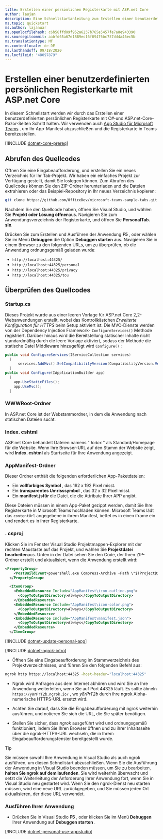 ```yaml
---
title: Erstellen einer persönlichen Registerkarte mit ASP.net Core
author: laujan
description: Eine Schnellstartanleitung zum Erstellen einer benutzerdefinierten persönlichen Registerkarte mit ASP.net Core.
ms.topic: quickstart
ms.author: lajanuar
ms.openlocfilehash: c6b58ffd09f952a6237b765e5457fe7a8e943390
ms.sourcegitcommit: aabfd65a67e1889ec16f09476bc757dd4a46ec5b
ms.translationtype: MT
ms.contentlocale: de-DE
ms.lasthandoff: 09/18/2020
ms.locfileid: "48097879"
---
```

# <a name="create-a-custom-personal-tab-with-aspnet-core"></a>Erstellen einer benutzerdefinierten persönlichen Registerkarte mit ASP.net Core

In diesem Schnellstart werden wir durch das Erstellen einer benutzerdefinierten persönlichen Registerkarte mit C#-und ASP.net-Core-Razor-Seiten Schritt halten. Wir verwenden auch [App Studio für Microsoft Teams](~/concepts/build-and-test/app-studio-overview.md) , um Ihr App-Manifest abzuschließen und die Registerkarte in Teams bereitzustellen.

[!INCLUDE [dotnet-core-prereq](~/includes/tabs/dotnet-core-prereq.md)]

## <a name="get-the-source-code"></a>Abrufen des Quellcodes

Öffnen Sie eine Eingabeaufforderung, und erstellen Sie ein neues Verzeichnis für Ihr Tab-Projekt. Wir haben ein einfaches Projekt zur Verfügung gestellt, damit Sie loslegen können. Zum Abrufen des Quellcodes können Sie den ZIP-Ordner herunterladen und die Dateien extrahieren oder das Beispiel-Repository in Ihr neues Verzeichnis kopieren:

```bash
git clone https://github.com/OfficeDev/microsoft-teams-sample-tabs.git
```

Nachdem Sie den Quellcode haben, öffnen Sie Visual Studio, und wählen Sie **Projekt oder Lösung öffnen**aus. Navigieren Sie zum Anwendungsverzeichnis der Registerkarte, und öffnen Sie **PersonalTab. sln**.

Drücken Sie zum Erstellen und Ausführen der Anwendung **F5** , oder wählen Sie im Menü **Debuggen** die Option **Debuggen starten** aus. Navigieren Sie in einem Browser zu den folgenden URLs, um zu überprüfen, ob die Anwendung ordnungsgemäß geladen wurde:

- `http://localhost:44325/`
- `http://localhost:44325/personal`
- `http://localhost:44325/privacy`
- `http://localhost:44325/tou`

## <a name="review-the-source-code"></a>Überprüfen des Quellcodes

### <a name="startupcs"></a>Startup.cs

Dieses Projekt wurde aus einer leeren Vorlage für ASP.net Core 2,2-Webanwendungen erstellt, wobei das Kontrollkästchen *Erweiterte Konfiguration für HTTPS* beim Setup aktiviert ist. Die MVC-Dienste werden von der Dependency Injection Framework- `ConfigureServices()` Methode registriert. Darüber hinaus wird die Bereitstellung statischer Inhalte nicht standardmäßig durch die leere Vorlage aktiviert, sodass der Methode die statische Datei Middleware hinzugefügt wird `Configure()` :

```csharp
public void ConfigureServices(IServiceCollection services)
  {
      services.AddMvc().SetCompatibilityVersion(CompatibilityVersion.Version_2_2);
  }
public void Configure(IApplicationBuilder app)
  {
    app.UseStaticFiles();
    app.UseMvc();
  }
```

### <a name="wwwroot-folder"></a>WWWRoot-Ordner

In ASP.net Core ist der Webstammordner, in dem die Anwendung nach statischen Dateien sucht.

### <a name="indexcshtml"></a>Index. cshtml

ASP.net Core behandelt Dateien namens " *Index* " als Standard/Homepage für die Website. Wenn Ihre Browser-URL auf den Stamm der Website zeigt, wird **Index. cshtml** als Startseite für Ihre Anwendung angezeigt.

### <a name="appmanifest-folder"></a>AppManifest-Ordner

Dieser Ordner enthält die folgenden erforderlichen App-Paketdateien:

- Ein **vollfarbiges Symbol** , das 192 x 192 Pixel misst.
- Ein **transparentes Umrisssymbol** , das 32 x 32 Pixel misst.
- Ein **manifest.jsfür** die Datei, die die Attribute Ihrer APP angibt.

Diese Dateien müssen in einem App-Paket gezippt werden, damit Sie Ihre Registerkarte in Microsoft Teams hochladen können. Microsoft Teams lädt das `contentUrl` angegebene in ihrem Manifest, bettet es in einen iframe ein und rendert es in ihrer Registerkarte.

### <a name="csproj"></a>. csproj

Klicken Sie im Fenster Visual Studio Projektmappen-Explorer mit der rechten Maustaste auf das Projekt, und wählen Sie **Projektdatei bearbeiten**aus. Unten in der Datei sehen Sie den Code, der Ihren ZIP-Ordner erstellt und aktualisiert, wenn die Anwendung erstellt wird:

```xml
<PropertyGroup>
    <PostBuildEvent>powershell.exe Compress-Archive -Path \"$(ProjectDir)AppManifest\*\" -DestinationPath \"$(TargetDir)tab.zip\" -Force</PostBuildEvent>
  </PropertyGroup>

  <ItemGroup>
    <EmbeddedResource Include="AppManifest\icon-outline.png">
      <CopyToOutputDirectory>Always</CopyToOutputDirectory>
    </EmbeddedResource>
    <EmbeddedResource Include="AppManifest\icon-color.png">
      <CopyToOutputDirectory>Always</CopyToOutputDirectory>
    </EmbeddedResource>
    <EmbeddedResource Include="AppManifest\manifest.json">
      <CopyToOutputDirectory>Always</CopyToOutputDirectory>
    </EmbeddedResource>
  </ItemGroup>
```

[!INCLUDE  [dotnet-update-personal-app](~/includes/tabs/dotnet-update-personal-app.md)]

[!INCLUDE [dotnet-ngrok-intro](~/includes/tabs/dotnet-ngrok-intro.md)]

- Öffnen Sie eine Eingabeaufforderung im Stammverzeichnis des Projektverzeichnisses, und führen Sie den folgenden Befehl aus:

```bash
ngrok http https://localhost:44325 -host-header="localhost:44325"
```

- Ngrok wird Anfragen aus dem Internet abhören und wird Sie an Ihre Anwendung weiterleiten, wenn Sie auf Port 44325 läuft.  Es sollte ähneln `https://y8rPrT2b.ngrok.io/` , wo *y8rPrT2b* durch ihre ngrok Alpha-numerische HTTPS-URL ersetzt wird.

- Achten Sie darauf, dass Sie die Eingabeaufforderung mit ngrok weiterhin ausführen, und notieren Sie sich die URL, die Sie später benötigen.

- Stellen Sie sicher, dass *ngrok* ausgeführt wird und ordnungsgemäß funktioniert, indem Sie Ihren Browser öffnen und zu ihrer Inhaltsseite über die ngrok-HTTPS-URL wechseln, die in Ihrem Eingabeaufforderungsfenster bereitgestellt wurde.

>[!TIP]
>Sie müssen sowohl Ihre Anwendung in Visual Studio als auch ngrok ausführen, um diesen Schnellstart abzuschließen. Wenn Sie die Ausführung der Anwendung in Visual Studio beenden müssen, um Sie zu bearbeiten, **halten Sie ngrok auf dem laufenden**. Sie wird weiterhin überwacht und setzt die Weiterleitung der Anforderung Ihrer Anwendung fort, wenn Sie in Visual Studio neu gestartet wird. Wenn Sie den ngrok-Dienst neu starten müssen, wird eine neue URL zurückgegeben, und Sie müssen jeden Ort aktualisieren, der diese URL verwendet.

### <a name="run-your-application"></a>Ausführen Ihrer Anwendung

- Drücken Sie in Visual Studio **F5** , oder klicken Sie im Menü **Debuggen** Ihrer Anwendung auf **Debuggen starten** .

[!INCLUDE [dotnet-personal-use-appstudio](~/includes/tabs/dotnet-personal-use-appstudio.md)]
